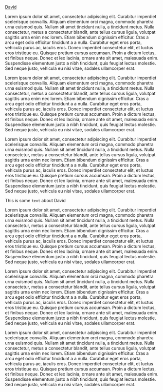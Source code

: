[David](#david)

Lorem ipsum dolor sit amet, consectetur adipiscing elit. Curabitur imperdiet scelerisque convallis. Aliquam elementum orci magna, commodo pharetra urna euismod quis. Nullam sit amet tincidunt nulla, a tincidunt metus. Nulla consectetur, metus a consectetur blandit, ante tellus cursus ligula, volutpat sagittis urna enim nec lorem. Etiam bibendum dignissim efficitur. Cras a arcu eget odio efficitur tincidunt a a nulla. Curabitur eget eros porta, vehicula purus ac, iaculis eros. Donec imperdiet consectetur elit, et luctus eros tristique eu. Quisque pretium cursus accumsan. Proin a dictum lectus, et finibus neque. Donec et leo lacinia, ornare ante sit amet, malesuada enim. Suspendisse elementum justo a nibh tincidunt, quis feugiat lectus molestie. Sed neque justo, vehicula eu nisi vitae, sodales ullamcorper erat.

Lorem ipsum dolor sit amet, consectetur adipiscing elit. Curabitur imperdiet scelerisque convallis. Aliquam elementum orci magna, commodo pharetra urna euismod quis. Nullam sit amet tincidunt nulla, a tincidunt metus. Nulla consectetur, metus a consectetur blandit, ante tellus cursus ligula, volutpat sagittis urna enim nec lorem. Etiam bibendum dignissim efficitur. Cras a arcu eget odio efficitur tincidunt a a nulla. Curabitur eget eros porta, vehicula purus ac, iaculis eros. Donec imperdiet consectetur elit, et luctus eros tristique eu. Quisque pretium cursus accumsan. Proin a dictum lectus, et finibus neque. Donec et leo lacinia, ornare ante sit amet, malesuada enim. Suspendisse elementum justo a nibh tincidunt, quis feugiat lectus molestie. Sed neque justo, vehicula eu nisi vitae, sodales ullamcorper erat.

Lorem ipsum dolor sit amet, consectetur adipiscing elit. Curabitur imperdiet scelerisque convallis. Aliquam elementum orci magna, commodo pharetra urna euismod quis. Nullam sit amet tincidunt nulla, a tincidunt metus. Nulla consectetur, metus a consectetur blandit, ante tellus cursus ligula, volutpat sagittis urna enim nec lorem. Etiam bibendum dignissim efficitur. Cras a arcu eget odio efficitur tincidunt a a nulla. Curabitur eget eros porta, vehicula purus ac, iaculis eros. Donec imperdiet consectetur elit, et luctus eros tristique eu. Quisque pretium cursus accumsan. Proin a dictum lectus, et finibus neque. Donec et leo lacinia, ornare ante sit amet, malesuada enim. Suspendisse elementum justo a nibh tincidunt, quis feugiat lectus molestie. Sed neque justo, vehicula eu nisi vitae, sodales ullamcorper erat.

<a name="david">This is some `text` about David</a>

Lorem ipsum dolor sit amet, consectetur adipiscing elit. Curabitur imperdiet scelerisque convallis. Aliquam elementum orci magna, commodo pharetra urna euismod quis. Nullam sit amet tincidunt nulla, a tincidunt metus. Nulla consectetur, metus a consectetur blandit, ante tellus cursus ligula, volutpat sagittis urna enim nec lorem. Etiam bibendum dignissim efficitur. Cras a arcu eget odio efficitur tincidunt a a nulla. Curabitur eget eros porta, vehicula purus ac, iaculis eros. Donec imperdiet consectetur elit, et luctus eros tristique eu. Quisque pretium cursus accumsan. Proin a dictum lectus, et finibus neque. Donec et leo lacinia, ornare ante sit amet, malesuada enim. Suspendisse elementum justo a nibh tincidunt, quis feugiat lectus molestie. Sed neque justo, vehicula eu nisi vitae, sodales ullamcorper erat.

Lorem ipsum dolor sit amet, consectetur adipiscing elit. Curabitur imperdiet scelerisque convallis. Aliquam elementum orci magna, commodo pharetra urna euismod quis. Nullam sit amet tincidunt nulla, a tincidunt metus. Nulla consectetur, metus a consectetur blandit, ante tellus cursus ligula, volutpat sagittis urna enim nec lorem. Etiam bibendum dignissim efficitur. Cras a arcu eget odio efficitur tincidunt a a nulla. Curabitur eget eros porta, vehicula purus ac, iaculis eros. Donec imperdiet consectetur elit, et luctus eros tristique eu. Quisque pretium cursus accumsan. Proin a dictum lectus, et finibus neque. Donec et leo lacinia, ornare ante sit amet, malesuada enim. Suspendisse elementum justo a nibh tincidunt, quis feugiat lectus molestie. Sed neque justo, vehicula eu nisi vitae, sodales ullamcorper erat.

Lorem ipsum dolor sit amet, consectetur adipiscing elit. Curabitur imperdiet scelerisque convallis. Aliquam elementum orci magna, commodo pharetra urna euismod quis. Nullam sit amet tincidunt nulla, a tincidunt metus. Nulla consectetur, metus a consectetur blandit, ante tellus cursus ligula, volutpat sagittis urna enim nec lorem. Etiam bibendum dignissim efficitur. Cras a arcu eget odio efficitur tincidunt a a nulla. Curabitur eget eros porta, vehicula purus ac, iaculis eros. Donec imperdiet consectetur elit, et luctus eros tristique eu. Quisque pretium cursus accumsan. Proin a dictum lectus, et finibus neque. Donec et leo lacinia, ornare ante sit amet, malesuada enim. Suspendisse elementum justo a nibh tincidunt, quis feugiat lectus molestie. Sed neque justo, vehicula eu nisi vitae, sodales ullamcorper erat.
